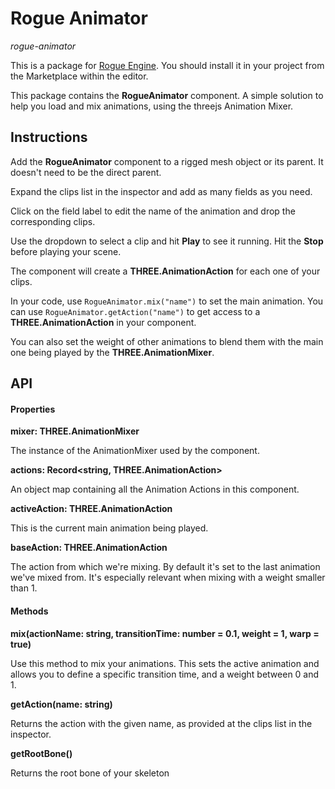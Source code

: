 # Rogue Animator 
*rogue-animator*

This is a package for [Rogue Engine](https://rogueengine.io/). You should install it in your project from the Marketplace within the editor.

This package contains the **RogueAnimator** component. A simple solution to help you load and mix animations, using the threejs Animation Mixer.

## Instructions

Add the **RogueAnimator** component to a rigged mesh object or its parent. It doesn't need to be the direct parent.

Expand the clips list in the inspector and add as many fields as you need.

Click on the field label to edit the name of the animation and drop the corresponding clips.

Use the dropdown to select a clip and hit **Play** to see it running. Hit the **Stop** before playing your scene.

The component will create a **THREE.AnimationAction** for each one of your clips.

In your code, use `RogueAnimator.mix("name")` to set the main animation. You can use `RogueAnimator.getAction("name")` to get access to a **THREE.AnimationAction** in your component.

You can also set the weight of other animations to blend them with the main one being played by the **THREE.AnimationMixer**.

## API

#### Properties

**mixer: THREE.AnimationMixer**

The instance of the AnimationMixer used by the component.

**actions: Record<string, THREE.AnimationAction>**

An object map containing all the Animation Actions in this component.

**activeAction: THREE.AnimationAction**

This is the current main animation being played.

**baseAction: THREE.AnimationAction**

The action from which we're mixing. By default it's set to the last animation we've mixed from. It's especially relevant when mixing with a weight smaller than 1.

#### Methods

**mix(actionName: string, transitionTime: number = 0.1, weight = 1, warp = true)**

Use this method to mix your animations. This sets the active animation and allows you to define a specific transition time, and a weight between 0 and 1.

**getAction(name: string)**

Returns the action with the given name, as provided at the clips list in the inspector.

**getRootBone()**

Returns the root bone of your skeleton
